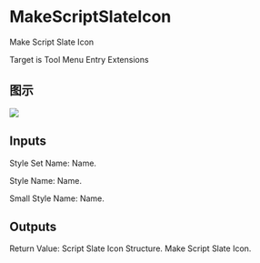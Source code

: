 # MakeScriptSlateIcon

Make Script Slate Icon

Target is Tool Menu Entry Extensions

## 图示

![]($-20221218-21134855.png)

## Inputs

Style Set Name: Name.

Style Name: Name.

Small Style Name: Name.  

## Outputs

Return Value: Script Slate Icon Structure. Make Script Slate Icon.

